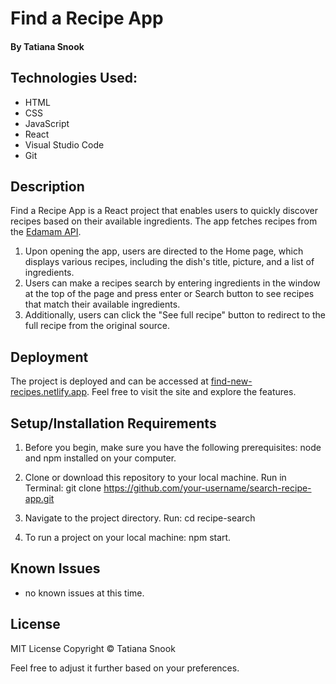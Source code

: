 # Find a Recipe App

#### By Tatiana Snook

## Technologies Used:
* HTML
* CSS
* JavaScript
* React
* Visual Studio Code
* Git

## Description
Find a Recipe App is a React project that enables users to quickly discover recipes based on their available ingredients. The app fetches recipes from the [Edamam API](https://www.edamam.com/).

1. Upon opening the app, users are directed to the Home page, which displays various recipes, including the dish's title, picture, and a list of ingredients.
2. Users can make a recipes search by entering  ingredients in the window at the top of the page and press enter or Search button to see recipes that match their available ingredients.
3. Additionally, users can click the "See full recipe" button to redirect to the full recipe from the original source.

## Deployment

The project is deployed and can be accessed at [find-new-recipes.netlify.app](https://find-new-recipes.netlify.app/). Feel free to visit the site and explore the features.

## Setup/Installation Requirements
1.  Before you begin, make sure you have the following prerequisites: node and npm installed on your computer.

2. Clone or download this repository to your local machine. Run in Terminal: git clone https://github.com/your-username/search-recipe-app.git 

3. Navigate to the project directory. Run: cd recipe-search

4. To run a project on your local machine: npm start. 

## Known Issues

* no known issues at this time.

## License

MIT License Copyright © Tatiana Snook

Feel free to adjust it further based on your preferences.